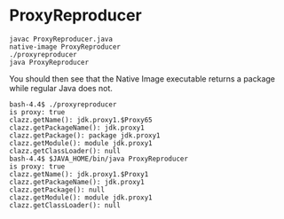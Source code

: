 # ProxyReproducer
```shell 
javac ProxyReproducer.java
native-image ProxyReproducer
./proxyreproducer
java ProxyReproducer
```
You should then see that the Native Image executable returns a package while regular Java does not. 

```shell 
bash-4.4$ ./proxyreproducer
is proxy: true
clazz.getName(): jdk.proxy1.$Proxy65
clazz.getPackageName(): jdk.proxy1
clazz.getPackage(): package jdk.proxy1
clazz.getModule(): module jdk.proxy1
clazz.getClassLoader(): null
bash-4.4$ $JAVA_HOME/bin/java ProxyReproducer
is proxy: true
clazz.getName(): jdk.proxy1.$Proxy1
clazz.getPackageName(): jdk.proxy1
clazz.getPackage(): null
clazz.getModule(): module jdk.proxy1
clazz.getClassLoader(): null
```

